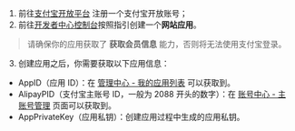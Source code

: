 <IntegrationDetailCard title="在支付宝开放平台创建一个网站应用">

1. 前往[支付宝开放平台](https://open.alipay.com/) 注册一个支付宝开放账号；
2. 前往[开发者中心控制台](https://open.alipay.com/platform/developerIndex.htm)按照指引创建一个**网站应用**。

> 请确保你的应用获取了 **获取会员信息** 能力，否则将无法使用支付宝登录。

3. 创建应用之后，你需要获取以下应用信息：

- AppID（应用 ID）：在 [管理中心 - 我的应用列表](https://openhome.alipay.com/platform/appManage.htm#/apps) 可以获取到。
- AlipayPID（支付宝主账号 ID，一般为 2088 开头的数字）：在 [账号中心 - 主账号管理](https://openhome.alipay.com/dev/workspace/account-center/main-account-manage) 页面可以获取到。
- AppPrivateKey（应用私钥）：创建应用过程中生成的应用私钥。

</IntegrationDetailCard>